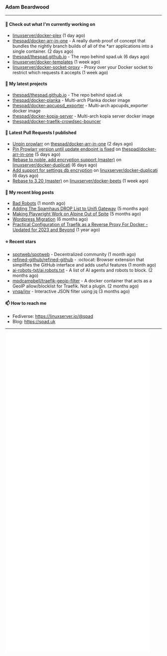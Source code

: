 ### Adam Beardwood
---
#### 👷 Check out what I'm currently working on

- [linuxserver/docker-plex](https://github.com/linuxserver/docker-plex) (1 day ago)
- [thespad/docker-arr-in-one](https://github.com/thespad/docker-arr-in-one) - A really dumb proof of concept that bundles the nightly branch builds of all of the *arr applications into a single container. (2 days ago)
- [thespad/thespad.github.io](https://github.com/thespad/thespad.github.io) - The repo behind spad.uk (6 days ago)
- [linuxserver/docker-templates](https://github.com/linuxserver/docker-templates) (1 week ago)
- [linuxserver/docker-socket-proxy](https://github.com/linuxserver/docker-socket-proxy) - Proxy over your Docker socket to restrict which requests it accepts (1 week ago)

#### 🌱 My latest projects

- [thespad/thespad.github.io](https://github.com/thespad/thespad.github.io) - The repo behind spad.uk
- [thespad/docker-planka](https://github.com/thespad/docker-planka) - Multi-arch Planka docker image
- [thespad/docker-apcupsd_exporter](https://github.com/thespad/docker-apcupsd_exporter) - Multi-arch apcupds_exporter docker image
- [thespad/docker-kopia-server](https://github.com/thespad/docker-kopia-server) - Multi-arch kopia server docker image 
- [thespad/docker-traefik-crowdsec-bouncer](https://github.com/thespad/docker-traefik-crowdsec-bouncer)

#### 🔨 Latest Pull Requests I published

- [Unpin prowlarr](https://github.com/thespad/docker-arr-in-one/pull/22) on [thespad/docker-arr-in-one](https://github.com/thespad/docker-arr-in-one) (2 days ago)
- [Pin Prowlarr version until update endpoint is fixed](https://github.com/thespad/docker-arr-in-one/pull/21) on [thespad/docker-arr-in-one](https://github.com/thespad/docker-arr-in-one) (5 days ago)
- [Rebase to noble, add encryption support (master)](https://github.com/linuxserver/docker-duplicati/pull/84) on [linuxserver/docker-duplicati](https://github.com/linuxserver/docker-duplicati) (6 days ago)
- [Add support for settings db encryption](https://github.com/linuxserver/docker-duplicati/pull/82) on [linuxserver/docker-duplicati](https://github.com/linuxserver/docker-duplicati) (6 days ago)
- [Rebase to 3.20 (master)](https://github.com/linuxserver/docker-beets/pull/124) on [linuxserver/docker-beets](https://github.com/linuxserver/docker-beets) (1 week ago)

#### 📜 My recent blog posts

- [Bad Robots](https://www.spad.uk/posts/bad-robots/) (1 month ago)
- [Adding The Spamhaus DROP List to Unifi Gateway](https://www.spad.uk/posts/adding-spamhaus-drop-list-to-unifi-gateway/) (5 months ago)
- [Making Playwright Work on Alpine Out of Spite](https://www.spad.uk/posts/making-playwright-work-on-alpine-out-of-spite/) (5 months ago)
- [Wordpress Migration](https://www.spad.uk/posts/wordpress-migration/) (6 months ago)
- [Practical Configuration of Traefik as a Reverse Proxy For Docker - Updated for 2023 and Beyond](https://www.spad.uk/posts/practical-configuration-of-traefik-as-a-reverse-proxy-for-docker-updated-for-2023/) (1 year ago)

#### ⭐ Recent stars

- [spotweb/spotweb](https://github.com/spotweb/spotweb) - Decentralized community (1 month ago)
- [refined-github/refined-github](https://github.com/refined-github/refined-github) - :octocat: Browser extension that simplifies the GitHub interface and adds useful features (1 month ago)
- [ai-robots-txt/ai.robots.txt](https://github.com/ai-robots-txt/ai.robots.txt) - A list of AI agents and robots to block. (2 months ago)
- [mpdcampbell/traefik-geoip-filter](https://github.com/mpdcampbell/traefik-geoip-filter) - A docker container that acts as a GeoIP allow/blocklist for Traefik. Not a plugin. (2 months ago)
- [ynqa/jnv](https://github.com/ynqa/jnv) - Interactive JSON filter using jq (3 months ago)

#### 📫 How to reach me
- Fediverse: https://linuxserver.io/@spad
- Blog: https://spad.uk
---
<img src="https://raw.githubusercontent.com/thespad/thespad/main/github-metrics.svg">
